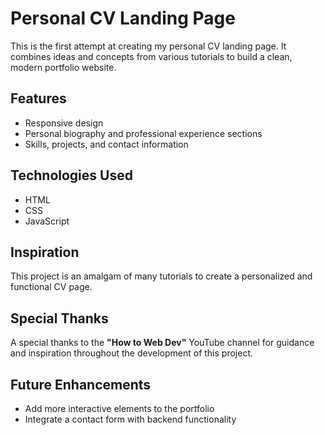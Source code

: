 # Personal CV Landing Page

This is the first attempt at creating my personal CV landing page. It combines ideas and concepts from various tutorials to build a clean, modern portfolio website.

## Features
- Responsive design
- Personal biography and professional experience sections
- Skills, projects, and contact information

## Technologies Used
- HTML
- CSS
- JavaScript

## Inspiration
This project is an amalgam of many tutorials to create a personalized and functional CV page.

## Special Thanks
A special thanks to the **"How to Web Dev"** YouTube channel for guidance and inspiration throughout the development of this project.

## Future Enhancements
- Add more interactive elements to the portfolio
- Integrate a contact form with backend functionality
